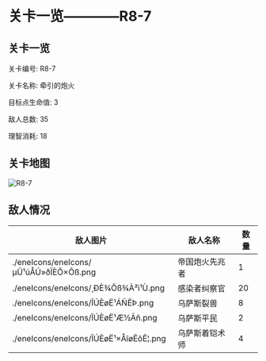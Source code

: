 # 关卡一览————R8-7


## 关卡一览

关卡编号: R8-7

关卡名称: 牵引的炮火

目标点生命值: 3

敌人总数: 35

理智消耗: 18


## 关卡地图
![R8-7](./oprMap/R8-7.png)

## 敌人情况

| 敌人图片 | 敌人名称 | 数量  |
|---------|-----|-----|
| ./eneIcons/eneIcons/µÛ¹úÅÚ»ðÏÈÕ×Õß.png| 帝国炮火先兆者  |   1  |
| ./eneIcons/eneIcons/¸ÐÈ¾Õß¾À²ì¹Ù.png| 感染者纠察官  |   20  |
| ./eneIcons/eneIcons/ÎÚÈøË¹ÁÑÊÞ.png| 乌萨斯裂兽  |   8  |
| ./eneIcons/eneIcons/ÎÚÈøË¹Æ½Ãñ.png| 乌萨斯平民  |   2  |
| ./eneIcons/eneIcons/ÎÚÈøË¹×ÅîøÊõÊ¦.png| 乌萨斯着铠术师  |   4  |
